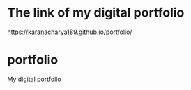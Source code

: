 # The link of my digital portfolio
https://karanacharya189.github.io/portfolio/
# portfolio
My digital portfolio
